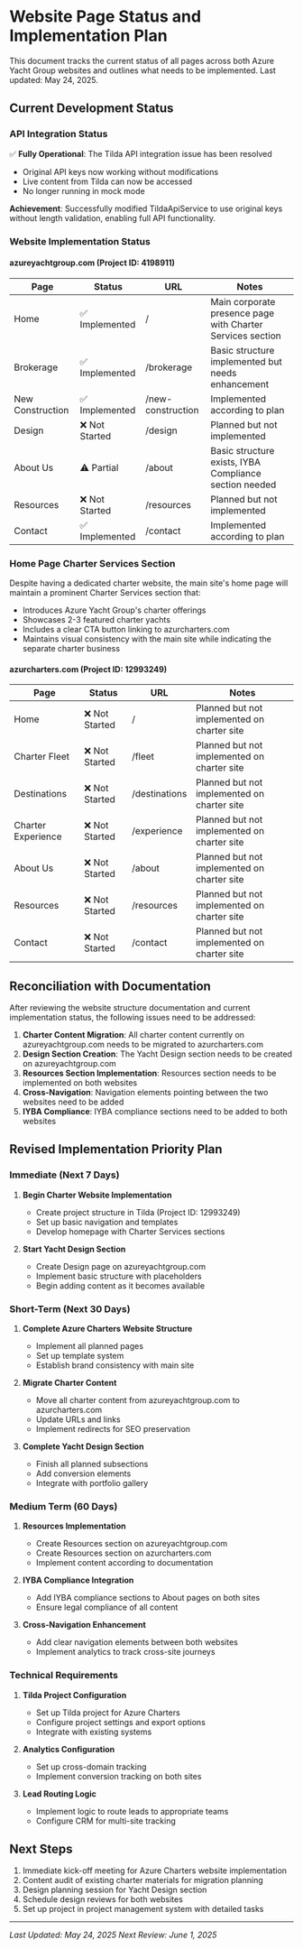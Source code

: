 # Website Page Status and Implementation Plan

This document tracks the current status of all pages across both Azure Yacht Group websites and outlines what needs to be implemented. Last updated: May 24, 2025.

## Current Development Status

### API Integration Status
✅ **Fully Operational**: The Tilda API integration issue has been resolved
- Original API keys now working without modifications
- Live content from Tilda can now be accessed
- No longer running in mock mode

**Achievement**: Successfully modified TildaApiService to use original keys without length validation, enabling full API functionality.

### Website Implementation Status

#### azureyachtgroup.com (Project ID: 4198911)

| Page | Status | URL | Notes |
|------|--------|-----|-------|
| Home | ✅ Implemented | / | Main corporate presence page with Charter Services section |
| Brokerage | ✅ Implemented | /brokerage | Basic structure implemented but needs enhancement |
| New Construction | ✅ Implemented | /new-construction | Implemented according to plan |
| Design | ❌ Not Started | /design | Planned but not implemented |
| About Us | ⚠️ Partial | /about | Basic structure exists, IYBA Compliance section needed |
| Resources | ❌ Not Started | /resources | Planned but not implemented |
| Contact | ✅ Implemented | /contact | Implemented according to plan |

### Home Page Charter Services Section
Despite having a dedicated charter website, the main site's home page will maintain a prominent Charter Services section that:
- Introduces Azure Yacht Group's charter offerings
- Showcases 2-3 featured charter yachts 
- Includes a clear CTA button linking to azurcharters.com
- Maintains visual consistency with the main site while indicating the separate charter business

#### azurcharters.com (Project ID: 12993249)

| Page | Status | URL | Notes |
|------|--------|-----|-------|
| Home | ❌ Not Started | / | Planned but not implemented on charter site |
| Charter Fleet | ❌ Not Started | /fleet | Planned but not implemented on charter site |
| Destinations | ❌ Not Started | /destinations | Planned but not implemented on charter site |
| Charter Experience | ❌ Not Started | /experience | Planned but not implemented on charter site |
| About Us | ❌ Not Started | /about | Planned but not implemented on charter site |
| Resources | ❌ Not Started | /resources | Planned but not implemented on charter site |
| Contact | ❌ Not Started | /contact | Planned but not implemented on charter site |

## Reconciliation with Documentation

After reviewing the website structure documentation and current implementation status, the following issues need to be addressed:

1. **Charter Content Migration**: All charter content currently on azureyachtgroup.com needs to be migrated to azurcharters.com
2. **Design Section Creation**: The Yacht Design section needs to be created on azureyachtgroup.com
3. **Resources Section Implementation**: Resources section needs to be implemented on both websites
4. **Cross-Navigation**: Navigation elements pointing between the two websites need to be added
5. **IYBA Compliance**: IYBA compliance sections need to be added to both websites

## Revised Implementation Priority Plan

### Immediate (Next 7 Days)

1. **Begin Charter Website Implementation**
   - Create project structure in Tilda (Project ID: 12993249)
   - Set up basic navigation and templates
   - Develop homepage with Charter Services sections

2. **Start Yacht Design Section**
   - Create Design page on azureyachtgroup.com
   - Implement basic structure with placeholders
   - Begin adding content as it becomes available

### Short-Term (Next 30 Days)

1. **Complete Azure Charters Website Structure**
   - Implement all planned pages
   - Set up template system
   - Establish brand consistency with main site

2. **Migrate Charter Content**
   - Move all charter content from azureyachtgroup.com to azurcharters.com
   - Update URLs and links
   - Implement redirects for SEO preservation

3. **Complete Yacht Design Section**
   - Finish all planned subsections
   - Add conversion elements
   - Integrate with portfolio gallery

### Medium Term (60 Days)

1. **Resources Implementation**
   - Create Resources section on azureyachtgroup.com
   - Create Resources section on azurcharters.com
   - Implement content according to documentation

2. **IYBA Compliance Integration**
   - Add IYBA compliance sections to About pages on both sites
   - Ensure legal compliance of all content

3. **Cross-Navigation Enhancement**
   - Add clear navigation elements between both websites
   - Implement analytics to track cross-site journeys

### Technical Requirements

1. **Tilda Project Configuration**
   - Set up Tilda project for Azure Charters
   - Configure project settings and export options
   - Integrate with existing systems

2. **Analytics Configuration**
   - Set up cross-domain tracking
   - Implement conversion tracking on both sites

3. **Lead Routing Logic**
   - Implement logic to route leads to appropriate teams
   - Configure CRM for multi-site tracking

## Next Steps

1. Immediate kick-off meeting for Azure Charters website implementation
2. Content audit of existing charter materials for migration planning
3. Design planning session for Yacht Design section
4. Schedule design reviews for both websites
5. Set up project in project management system with detailed tasks

---

*Last Updated: May 24, 2025*
*Next Review: June 1, 2025* 